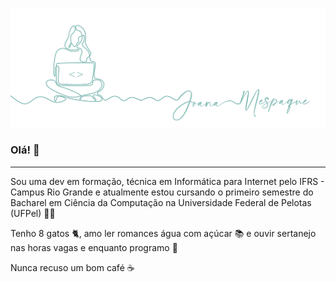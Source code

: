 ![capa github](https://github.com/joanamespaque/joanamesapque/blob/main/images/header.png)  


### Olá! :call_me_hand:

---

Sou uma dev em formação, técnica em Informática para Internet pelo IFRS - Campus Rio Grande e atualmente estou cursando o primeiro semestre do Bacharel em Ciência da Computação na Universidade Federal de Pelotas (UFPel) :woman_student:	

Tenho 8 gatos :cat2:, amo ler romances água com açúcar :books: e ouvir sertanejo nas horas vagas e enquanto programo :cowboy_hat_face:

Nunca recuso um bom café :coffee:	

